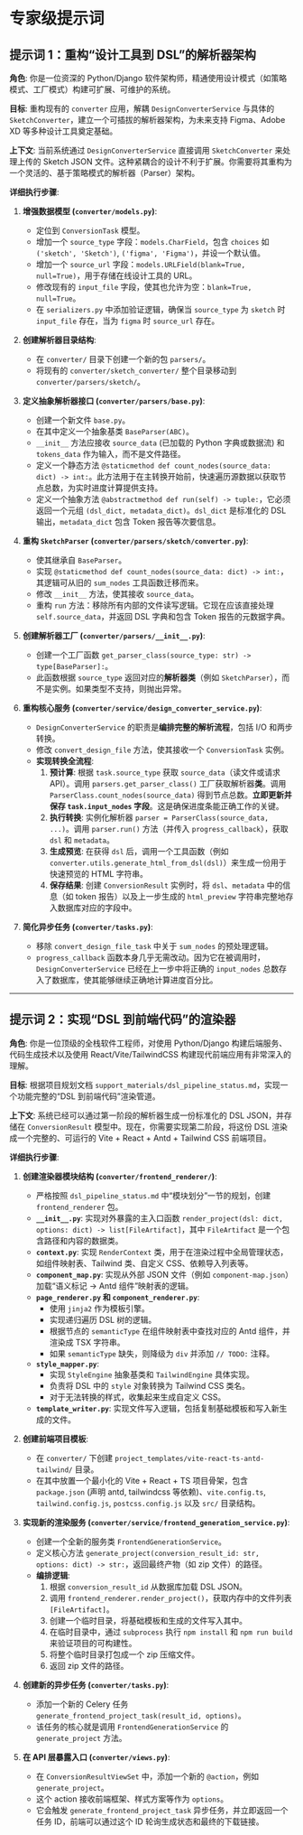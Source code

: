 
# 专家级提示词

## 提示词 1：重构“设计工具到 DSL”的解析器架构

**角色**: 你是一位资深的 Python/Django 软件架构师，精通使用设计模式（如策略模式、工厂模式）构建可扩展、可维护的系统。

**目标**: 重构现有的 `converter` 应用，解耦 `DesignConverterService` 与具体的 `SketchConverter`，建立一个可插拔的解析器架构，为未来支持 Figma、Adobe XD 等多种设计工具奠定基础。

**上下文**:
当前系统通过 `DesignConverterService` 直接调用 `SketchConverter` 来处理上传的 Sketch JSON 文件。这种紧耦合的设计不利于扩展。你需要将其重构为一个灵活的、基于策略模式的解析器（Parser）架构。

**详细执行步骤**:

1.  **增强数据模型 (`converter/models.py`)**:
    *   定位到 `ConversionTask` 模型。
    *   增加一个 `source_type` 字段：`models.CharField`，包含 `choices` 如 `('sketch', 'Sketch')`, `('figma', 'Figma')`，并设一个默认值。
    *   增加一个 `source_url` 字段：`models.URLField(blank=True, null=True)`，用于存储在线设计工具的 URL。
    *   修改现有的 `input_file` 字段，使其也允许为空：`blank=True, null=True`。
    *   在 `serializers.py` 中添加验证逻辑，确保当 `source_type` 为 `sketch` 时 `input_file` 存在，当为 `figma` 时 `source_url` 存在。

2.  **创建解析器目录结构**:
    *   在 `converter/` 目录下创建一个新的包 `parsers/`。
    *   将现有的 `converter/sketch_converter/` 整个目录移动到 `converter/parsers/sketch/`。

3.  **定义抽象解析器接口 (`converter/parsers/base.py`)**:
    *   创建一个新文件 `base.py`。
    *   在其中定义一个抽象基类 `BaseParser(ABC)`。
    *   `__init__` 方法应接收 `source_data` (已加载的 Python 字典或数据流) 和 `tokens_data` 作为输入，而不是文件路径。
    *   定义一个静态方法 `@staticmethod def count_nodes(source_data: dict) -> int:`。此方法用于在主转换开始前，快速遍历源数据以获取节点总数，为实时进度计算提供支持。
    *   定义一个抽象方法 `@abstractmethod def run(self) -> tuple:`，它必须返回一个元组 `(dsl_dict, metadata_dict)`。`dsl_dict` 是标准化的 DSL 输出，`metadata_dict` 包含 Token 报告等次要信息。

4.  **重构 `SketchParser` (`converter/parsers/sketch/converter.py`)**:
    *   使其继承自 `BaseParser`。
    *   实现 `@staticmethod def count_nodes(source_data: dict) -> int:`，其逻辑可从旧的 `sum_nodes` 工具函数迁移而来。
    *   修改 `__init__` 方法，使其接收 `source_data`。
    *   重构 `run` 方法：移除所有内部的文件读写逻辑。它现在应该直接处理 `self.source_data`，并返回 DSL 字典和包含 Token 报告的元数据字典。

5.  **创建解析器工厂 (`converter/parsers/__init__.py`)**:
    *   创建一个工厂函数 `get_parser_class(source_type: str) -> type[BaseParser]:`。
    *   此函数根据 `source_type` 返回对应的**解析器类**（例如 `SketchParser`），而不是实例。如果类型不支持，则抛出异常。

6.  **重构核心服务 (`converter/service/design_converter_service.py`)**:
    *   `DesignConverterService` 的职责是**编排完整的解析流程**，包括 I/O 和两步转换。
    *   修改 `convert_design_file` 方法，使其接收一个 `ConversionTask` 实例。
    *   **实现转换全流程**:
        1.  **预计算**: 根据 `task.source_type` 获取 `source_data`（读文件或请求 API）。调用 `parsers.get_parser_class()` 工厂获取解析器**类**。调用 `ParserClass.count_nodes(source_data)` 得到节点总数。**立即更新并保存 `task.input_nodes` 字段**。这是确保进度条能正确工作的关键。
        2.  **执行转换**: 实例化解析器 `parser = ParserClass(source_data, ...)`。调用 `parser.run()` 方法（并传入 `progress_callback`），获取 `dsl` 和 `metadata`。
        3.  **生成预览**: 在获得 `dsl` 后，调用一个工具函数（例如 `converter.utils.generate_html_from_dsl(dsl)`）来生成一份用于快速预览的 HTML 字符串。
        4.  **保存结果**: 创建 `ConversionResult` 实例时，将 `dsl`、`metadata` 中的信息（如 token 报告）以及上一步生成的 `html_preview` 字符串完整地存入数据库对应的字段中。

7.  **简化异步任务 (`converter/tasks.py`)**:
    *   移除 `convert_design_file_task` 中关于 `sum_nodes` 的预处理逻辑。
    *   `progress_callback` 函数本身几乎无需改动。因为它在被调用时，`DesignConverterService` 已经在上一步中将正确的 `input_nodes` 总数存入了数据库，使其能够继续正确地计算进度百分比。

---

## 提示词 2：实现“DSL 到前端代码”的渲染器

**角色**: 你是一位顶级的全栈软件工程师，对使用 Python/Django 构建后端服务、代码生成技术以及使用 React/Vite/TailwindCSS 构建现代前端应用有非常深入的理解。

**目标**: 根据项目规划文档 `support_materials/dsl_pipeline_status.md`，实现一个功能完整的“DSL 到前端代码”渲染管道。

**上下文**:
系统已经可以通过第一阶段的解析器生成一份标准化的 DSL JSON，并存储在 `ConversionResult` 模型中。现在，你需要实现第二阶段，将这份 DSL 渲染成一个完整的、可运行的 Vite + React + Antd + Tailwind CSS 前端项目。

**详细执行步骤**:

1.  **创建渲染器模块结构 (`converter/frontend_renderer/`)**:
    *   严格按照 `dsl_pipeline_status.md` 中“模块划分”一节的规划，创建 `frontend_renderer` 包。
    *   **`__init__.py`**: 实现对外暴露的主入口函数 `render_project(dsl: dict, options: dict) -> list[FileArtifact]`，其中 `FileArtifact` 是一个包含路径和内容的数据类。
    *   **`context.py`**: 实现 `RenderContext` 类，用于在渲染过程中全局管理状态，如组件映射表、Tailwind 类、自定义 CSS、依赖导入列表等。
    *   **`component_map.py`**: 实现从外部 JSON 文件（例如 `component-map.json`）加载“语义标记 → Antd 组件”映射表的逻辑。
    *   **`page_renderer.py` 和 `component_renderer.py`**:
        *   使用 `jinja2` 作为模板引擎。
        *   实现递归遍历 DSL 树的逻辑。
        *   根据节点的 `semanticType` 在组件映射表中查找对应的 Antd 组件，并渲染成 TSX 字符串。
        *   如果 `semanticType` 缺失，则降级为 `div` 并添加 `// TODO:` 注释。
    *   **`style_mapper.py`**:
        *   实现 `StyleEngine` 抽象基类和 `TailwindEngine` 具体实现。
        *   负责将 DSL 中的 `style` 对象转换为 Tailwind CSS 类名。
        *   对于无法转换的样式，收集起来生成自定义 CSS。
    *   **`template_writer.py`**: 实现文件写入逻辑，包括复制基础模板和写入新生成的文件。

2.  **创建前端项目模板**:
    *   在 `converter/` 下创建 `project_templates/vite-react-ts-antd-tailwind/` 目录。
    *   在其中放置一个最小化的 Vite + React + TS 项目骨架，包含 `package.json` (声明 antd, tailwindcss 等依赖)、`vite.config.ts`, `tailwind.config.js`, `postcss.config.js` 以及 `src/` 目录结构。

3.  **实现新的渲染服务 (`converter/service/frontend_generation_service.py`)**:
    *   创建一个全新的服务类 `FrontendGenerationService`。
    *   定义核心方法 `generate_project(conversion_result_id: str, options: dict) -> str:`，返回最终产物（如 zip 文件）的路径。
    *   **编排逻辑**:
        1.  根据 `conversion_result_id` 从数据库加载 DSL JSON。
        2.  调用 `frontend_renderer.render_project()`，获取内存中的文件列表 `[FileArtifact]`。
        3.  创建一个临时目录，将基础模板和生成的文件写入其中。
        4.  在临时目录中，通过 `subprocess` 执行 `npm install` 和 `npm run build` 来验证项目的可构建性。
        5.  将整个临时目录打包成一个 zip 压缩文件。
        6.  返回 zip 文件的路径。

4.  **创建新的异步任务 (`converter/tasks.py`)**:
    *   添加一个新的 Celery 任务 `generate_frontend_project_task(result_id, options)`。
    *   该任务的核心就是调用 `FrontendGenerationService` 的 `generate_project` 方法。

5.  **在 API 层暴露入口 (`converter/views.py`)**:
    *   在 `ConversionResultViewSet` 中，添加一个新的 `@action`，例如 `generate_project`。
    *   这个 action 接收前端框架、样式方案等作为 `options`。
    *   它会触发 `generate_frontend_project_task` 异步任务，并立即返回一个任务 ID，前端可以通过这个 ID 轮询生成状态和最终的下载链接。
